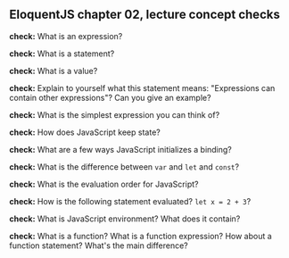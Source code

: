 ## EloquentJS chapter 02, lecture concept checks

**check:** What is an expression?

**check:** What is a statement?

**check:** What is a value?

**check:** Explain to yourself what this statement means: "Expressions can contain other expressions"? Can you give an example?

**check:** What is the simplest expression you can think of?

**check:** How does JavaScript keep state?

**check:** What are a few ways JavaScript initializes a binding?

**check:** What is the difference between `var` and `let` and `const`?

**check:** What is the evaluation order for JavaScript?

**check:** How is the following statement evaluated? `let x = 2 + 3`?

**check:** What is JavaScript environment? What does it contain?

**check:** What is a function? What is a function expression? How about a function statement? What's the main difference?



